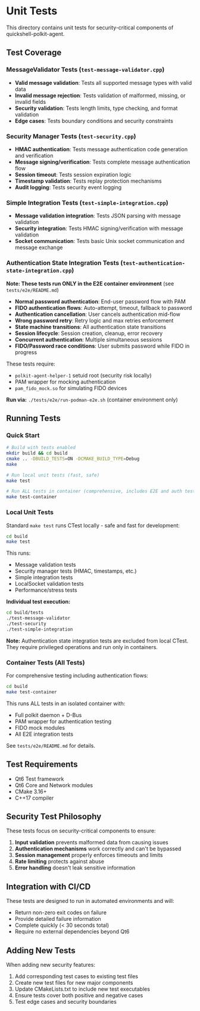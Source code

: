 # Unit Tests

This directory contains unit tests for security-critical components of quickshell-polkit-agent.

## Test Coverage

### MessageValidator Tests (`test-message-validator.cpp`)
- **Valid message validation**: Tests all supported message types with valid data
- **Invalid message rejection**: Tests validation of malformed, missing, or invalid fields
- **Security validation**: Tests length limits, type checking, and format validation
- **Edge cases**: Tests boundary conditions and security constraints

### Security Manager Tests (`test-security.cpp`)
- **HMAC authentication**: Tests message authentication code generation and verification
- **Message signing/verification**: Tests complete message authentication flow
- **Session timeout**: Tests session expiration logic
- **Timestamp validation**: Tests replay protection mechanisms
- **Audit logging**: Tests security event logging

### Simple Integration Tests (`test-simple-integration.cpp`)
- **Message validation integration**: Tests JSON parsing with message validation
- **Security integration**: Tests HMAC signing/verification with message validation
- **Socket communication**: Tests basic Unix socket communication and message exchange

### Authentication State Integration Tests (`test-authentication-state-integration.cpp`)
**Note: These tests run ONLY in the E2E container environment** (see `tests/e2e/README.md`)

- **Normal password authentication**: End-user password flow with PAM
- **FIDO authentication flows**: Auto-attempt, timeout, fallback to password
- **Authentication cancellation**: User cancels authentication mid-flow
- **Wrong password retry**: Retry logic and max retries enforcement
- **State machine transitions**: All authentication state transitions
- **Session lifecycle**: Session creation, cleanup, error recovery
- **Concurrent authentication**: Multiple simultaneous sessions
- **FIDO/Password race conditions**: User submits password while FIDO in progress

These tests require:
- `polkit-agent-helper-1` setuid root (security risk locally)
- PAM wrapper for mocking authentication
- `pam_fido_mock.so` for simulating FIDO devices

**Run via:** `./tests/e2e/run-podman-e2e.sh` (container environment only)

## Running Tests

### Quick Start

```bash
# Build with tests enabled
mkdir build && cd build
cmake .. -DBUILD_TESTS=ON -DCMAKE_BUILD_TYPE=Debug
make

# Run local unit tests (fast, safe)
make test

# Run ALL tests in container (comprehensive, includes E2E and auth tests)
make test-container
```

### Local Unit Tests

Standard `make test` runs CTest locally - safe and fast for development:

```bash
cd build
make test
```

This runs:
- Message validation tests
- Security manager tests (HMAC, timestamps, etc.)
- Simple integration tests
- LocalSocket validation tests
- Performance/stress tests

**Individual test execution:**
```bash
cd build/tests
./test-message-validator
./test-security
./test-simple-integration
```

**Note:** Authentication state integration tests are excluded from local CTest. They require privileged operations and run only in containers.

### Container Tests (All Tests)

For comprehensive testing including authentication flows:

```bash
cd build
make test-container
```

This runs ALL tests in an isolated container with:
- Full polkit daemon + D-Bus
- PAM wrapper for authentication testing
- FIDO mock modules
- All E2E integration tests

See `tests/e2e/README.md` for details.

## Test Requirements

- Qt6 Test framework
- Qt6 Core and Network modules
- CMake 3.16+
- C++17 compiler

## Security Test Philosophy

These tests focus on security-critical components to ensure:

1. **Input validation** prevents malformed data from causing issues
2. **Authentication mechanisms** work correctly and can't be bypassed
3. **Session management** properly enforces timeouts and limits
4. **Rate limiting** protects against abuse
5. **Error handling** doesn't leak sensitive information

## Integration with CI/CD

These tests are designed to run in automated environments and will:
- Return non-zero exit codes on failure
- Provide detailed failure information
- Complete quickly (< 30 seconds total)
- Require no external dependencies beyond Qt6

## Adding New Tests

When adding new security features:

1. Add corresponding test cases to existing test files
2. Create new test files for new major components
3. Update CMakeLists.txt to include new test executables
4. Ensure tests cover both positive and negative cases
5. Test edge cases and security boundaries